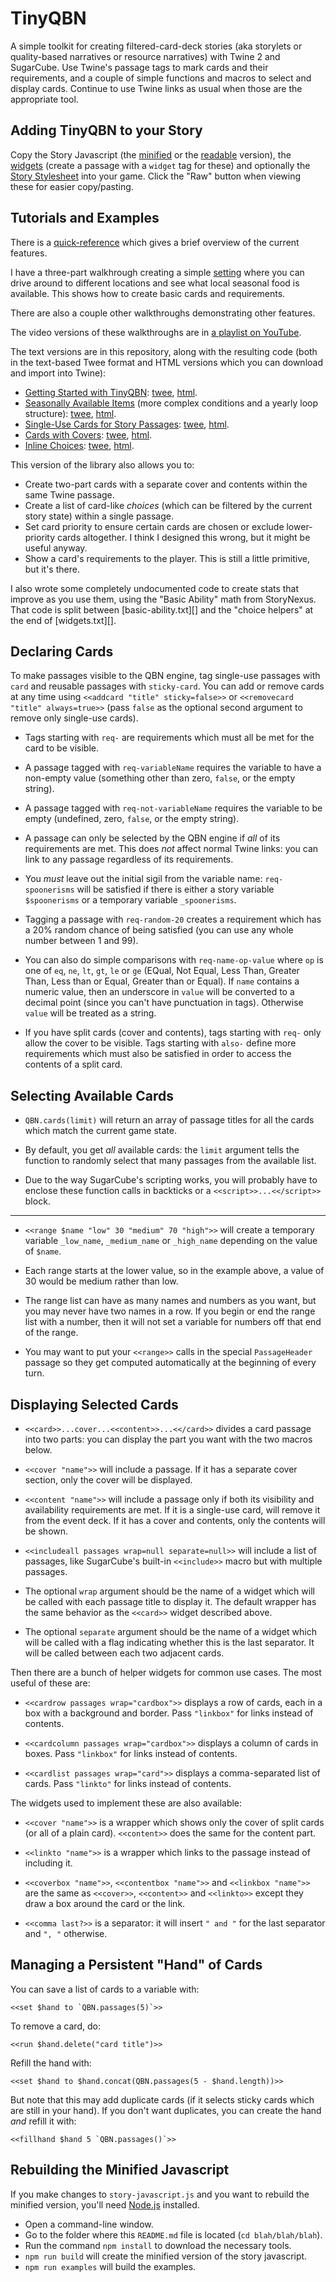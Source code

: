 TinyQBN
=======

A simple toolkit for creating filtered-card-deck stories (aka
storylets or quality-based narratives or resource narratives) with
Twine 2 and SugarCube. Use Twine's passage tags to mark cards and
their requirements, and a couple of simple functions and macros to
select and display cards. Continue to use Twine links as usual
when those are the appropriate tool.


Adding TinyQBN to your Story
----------------------------

Copy the Story Javascript (the [minified](story-javascript.min.js)
or the [readable](story-javascript.js) version), the
[widgets](widgets.txt) (create a passage with a `widget` tag for
these) and optionally the [Story Stylesheet](story-stylesheet.css)
into your game. Click the "Raw" button when viewing these for
easier copy/pasting.


Tutorials and Examples
----------------------

There is a [quick-reference](doc/quick-reference.md) which gives a
brief overview of the current features.

I have a three-part walkhrough creating a simple
[setting](https://joshuagrams.github.io/tiny-qbn/doc/Localvore.html)
where you can drive around to different locations and see what
local seasonal food is available. This shows how to create basic
cards and requirements.

There are also a couple other walkthroughs demonstrating other
features.

The video versions of these walkthroughs are in [a playlist on
YouTube](https://www.youtube.com/playlist?list=PLy3M_6DKN9joOGhUD1chHumc9aS6EZZ_F).

The text versions are in this repository, along with the resulting
code (both in the text-based Twee format and HTML versions which
you can download and import into Twine):

* [Getting Started with TinyQBN](doc/tutorial-1.md):
  [twee](examples/tutorial-1.tw),
  [html](https://joshuagrams.github.io/tiny-qbn/examples/tutorial-1.html).
* [Seasonally Available Items](doc/tutorial-2.md) (more complex
  conditions and a yearly loop structure):
  [twee](examples/tutorial-2.tw),
  [html](https://joshuagrams.github.io/tiny-qbn/examples/tutorial-2.html).
* [Single-Use Cards for Story Passages](doc/tutorial-3.md):
  [twee](examples/localvore.tw),
  [html](https://joshuagrams.github.io/tiny-qbn/examples/localvore.html).
* [Cards with Covers](doc/cards-with-covers.md):
  [twee](examples/covers.tw),
  [html](https://joshuagrams.github.io/tiny-qbn/examples/covers.html).
* [Inline Choices](doc/choices.md):
  [twee](examples/choices.tw),
  [html](https://joshuagrams.github.io/tiny-qbn/examples/choices.html).

This version of the library also allows you to:

* Create two-part cards with a separate cover and contents within
  the same Twine passage. 
* Create a list of card-like *choices* (which can be filtered by
  the current story state) within a single passage.
* Set card priority to ensure certain cards are chosen or exclude
  lower-priority cards altogether. I think I designed this wrong,
  but it might be useful anyway.
* Show a card's requirements to the player. This is still a little
  primitive, but it's there.

I also wrote some completely undocumented code to create stats
that improve as you use them, using the "Basic Ability" math from
StoryNexus. That code is split between [basic-ability.txt][] and
the "choice helpers" at the end of [widgets.txt][].

Declaring Cards
---------------

To make passages visible to the QBN engine, tag single-use
passages with `card` and reusable passages with `sticky-card`. You
can add or remove cards at any time using `<<addcard "title"
sticky=false>>` or `<<removecard "title" always=true>>` (pass
`false` as the optional second argument to remove only single-use
cards).

* Tags starting with `req-` are requirements which must all be met
  for the card to be visible.

* A passage tagged with `req-variableName` requires the variable
  to have a non-empty value (something other than zero, `false`,
  or the empty string).

* A passage tagged with `req-not-variableName` requires the
  variable to be empty (undefined, zero, `false`, or the empty
  string).

* A passage can only be selected by the QBN engine if *all* of its
  requirements are met. This does *not* affect normal Twine links:
  you can link to any passage regardless of its requirements.

* You *must* leave out the initial sigil from the variable name:
  `req-spoonerisms` will be satisfied if there is either a story
  variable `$spoonerisms` or a temporary variable `_spoonerisms`.

* Tagging a passage with `req-random-20` creates a requirement
  which has a 20% random chance of being satisfied (you can use
  any whole number between 1 and 99).

* You can also do simple comparisons with `req-name-op-value`
  where `op` is one of `eq`, `ne`, `lt`, `gt`, `le` or `ge`
  (EQual, Not Equal, Less Than, Greater Than, Less than or Equal,
  Greater than or Equal). If `name` contains a numeric value, then
  an underscore in `value` will be converted to a decimal point
  (since you can't have punctuation in tags). Otherwise `value`
  will be treated as a string.

* If you have split cards (cover and contents), tags starting with
  `req-` only allow the cover to be visible. Tags starting with
  `also-` define more requirements which must also be satisfied in
  order to access the contents of a split card.


Selecting Available Cards
-------------------------

* `QBN.cards(limit)` will return an array of passage titles for
  all the cards which match the current game state.

* By default, you get *all* available cards: the `limit` argument
  tells the function to randomly select that many passages from
  the available list.

* Due to the way SugarCube's scripting works, you will probably
  have to enclose these function calls in backticks or a
  `<<script>>...<</script>>` block.

-----

* `<<range $name "low" 30 "medium" 70 "high">>` will
  create a temporary variable `_low_name`, `_medium_name` or
  `_high_name` depending on the value of `$name`.

* Each range starts at the lower value, so in the example above, a
  value of 30 would be medium rather than low.

* The range list can have as many names and numbers as you want,
  but you may never have two names in a row. If you begin or end
  the range list with a number, then it will not set a variable
  for numbers off that end of the range.

* You may want to put your `<<range>>` calls in the special
  `PassageHeader` passage so they get computed automatically at
  the beginning of every turn.


Displaying Selected Cards
-------------------------

* `<<card>>...cover...<<content>>...<</card>>` divides a card
  passage into two parts: you can display the part you want with
  the two macros below.

* `<<cover "name">>` will include a passage. If it has a separate
  cover section, only the cover will be displayed.

* `<<content "name">>` will include a passage only if both its
  visibility and availability requirements are met. If it is a
  single-use card, will remove it from the event deck. If it has a
  cover and contents, only the contents will be shown.

* `<<includeall passages wrap=null separate=null>>` will include a
  list of passages, like SugarCube's built-in `<<include>>` macro
  but with multiple passages.

* The optional `wrap` argument should be the name of a widget
  which will be called with each passage title to display it.
  The default wrapper has the same behavior as the `<<card>>`
  widget described above.

* The optional `separate` argument should be the name of a widget
  which will be called with a flag indicating whether this is the
  last separator. It will be called between each two adjacent
  cards.

Then there are a bunch of helper widgets for common use cases. The
most useful of these are:

* `<<cardrow passages wrap="cardbox">>` displays a row of cards,
  each in a box with a background and border. Pass `"linkbox"` for
  links instead of contents.

* `<<cardcolumn passages wrap="cardbox">>` displays a column of
  cards in boxes. Pass `"linkbox"` for links instead of contents.

* `<<cardlist passages wrap="card">>` displays a comma-separated
  list of cards. Pass `"linkto"` for links instead of contents.

The widgets used to implement these are also available:

* `<<cover "name">>` is a wrapper which shows only the cover of
  split cards (or all of a plain card). `<<content>>` does the
  same for the content part.

* `<<linkto "name">>` is a wrapper which links to the passage instead of
  including it.

* `<<coverbox "name">>`, `<<contentbox "name">>` and `<<linkbox
  "name">>` are the same as `<<cover>>`, `<<content>>` and
  `<<linkto>>` except they draw a box around the card or the link.

* `<<comma last?>>` is a separator: it will insert `" and "` for
  the last separator and `", "` otherwise.


Managing a Persistent "Hand" of Cards
-------------------------------------

You can save a list of cards to a variable with:

	<<set $hand to `QBN.passages(5)`>>

To remove a card, do:

	<<run $hand.delete("card title")>>

Refill the hand with:

	<<set $hand to $hand.concat(QBN.passages(5 - $hand.length))>>

But note that this may add duplicate cards (if it selects sticky
cards which are still in your hand). If you don't want duplicates,
you can create the hand *and* refill it with:

	<<fillhand $hand 5 `QBN.passages()`>>


Rebuilding the Minified Javascript
----------------------------------

If you make changes to `story-javascript.js` and you want to
rebuild the minified version, you'll need
[Node.js](https://nodejs.org/) installed.

* Open a command-line window.
* Go to the folder where this `README.md` file is located (`cd blah/blah/blah`).
* Run the command `npm install` to download the necessary tools.
* `npm run build` will create the minified version of the story javascript.
* `npm run examples` will build the examples.
